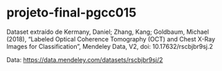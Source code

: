 # projeto-final-pgcc015

Dataset extraído de Kermany, Daniel; Zhang, Kang; Goldbaum, Michael (2018), “Labeled Optical Coherence Tomography (OCT) and Chest X-Ray Images for Classification”, Mendeley Data, V2, doi: 10.17632/rscbjbr9sj.2

Data: https://data.mendeley.com/datasets/rscbjbr9sj/2
